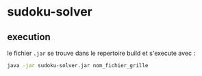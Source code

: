 # sudoku-solver

## execution

le fichier `.jar` se trouve dans le repertoire build et s'execute avec :

```bash
java -jar sudoku-solver.jar nom_fichier_grille
```
